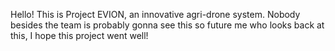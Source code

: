 Hello! This is Project EVION, an innovative agri-drone system. Nobody besides the team is probably gonna see this so future me who looks back at this, I hope this project went well!
